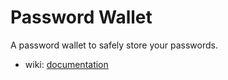 # Password Wallet

A password wallet to safely store your passwords.

 - wiki: [documentation](https://github.com/GJGits/password_wallet/wiki)
